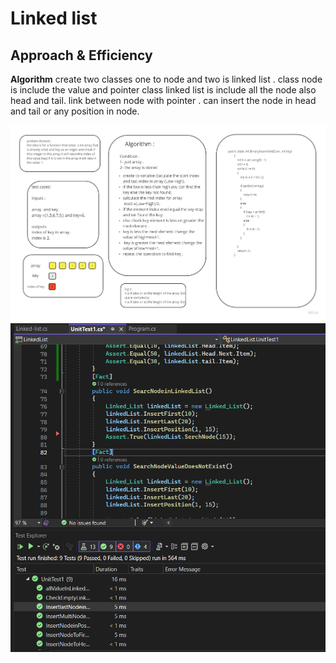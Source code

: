 # Linked list

## Approach & Efficiency
**Algorithm**
create two classes one to node and two is linked list .
class node is include the value and pointer
class linked list is include all the node also head and tail.
link between node with pointer .
can insert the node in head and tail or any position in node.

![white](https://github.com/abdarahman-shaheen/data-structures-and-algorithms/blob/master/data-structures-and-algorithms/Code-Challenge-3/Binary-Search.jpg)
![test](https://github.com/abdarahman-shaheen/data-structures-and-algorithms/blob/master/data-structures-and-algorithms/Code-challenge-6/Linked-list-insertion.png)
